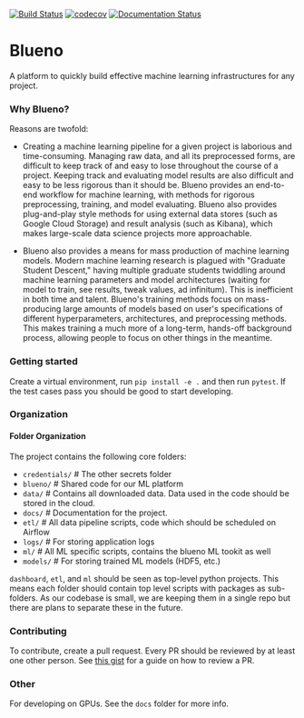 [![Build Status](https://travis-ci.com/elvoai/elvo-analysis.svg?branch=master)](https://travis-ci.com/elvoai/elvo-analysis)
[![codecov](https://codecov.io/gh/elvoai/elvo-analysis/branch/master/graph/badge.svg)](https://codecov.io/gh/elvoai/elvo-analysis)
[![Documentation Status](https://readthedocs.org/projects/elvo-analysis/badge/?version=latest)](https://elvo-analysis.readthedocs.io/en/latest/?badge=latest)

# Blueno

A platform to quickly build effective machine learning infrastructures for any project.

### Why Blueno?

Reasons are twofold:

- Creating a machine learning pipeline for a given project is laborious and time-consuming. Managing raw data, and all its preprocessed forms, are difficult to keep track of and easy to lose throughout the course of a project. Keeping track and evaluating model results are also difficult and easy to be less rigorous than it should be. Blueno provides an end-to-end workflow for machine learning, with methods for rigorous preprocessing, training, and model evaluating. Blueno also provides plug-and-play style methods for using external data stores (such as Google Cloud Storage) and result analysis (such as Kibana), which makes large-scale data science projects more approachable.

- Blueno also provides a means for mass production of machine learning models. Modern machine learning research is plagued with "Graduate Student Descent," having multiple graduate students twiddling around machine learning parameters and model architectures (waiting for model to train, see results, tweak values, ad infinitum). This is inefficient in both time and talent. Blueno's training methods focus on mass-producing large amounts of models based on user's specifications of different hyperparameters, architectures, and preprocessing methods. This makes training a much more of a long-term, hands-off background process, allowing people to focus on other things in the meantime.

### Getting started
Create a virtual environment, run `pip install -e .`
and then run `pytest`. If the test cases pass you should be good to
start developing.

### Organization

#### Folder Organization

The project contains the following core folders:

- `credentials/` # The other secrets folder
- `blueno/` # Shared code for our ML platform
- `data/` # Contains all downloaded data. Data used in the code should be stored in the cloud.
- `docs/` # Documentation for the project.
- `etl/` # All data pipeline scripts, code which should be scheduled on Airflow
- `logs/` # For storing application logs
- `ml/` # All ML specific scripts, contains the blueno ML tookit as well
- `models/` # For storing trained ML models (HDF5, etc.)

`dashboard`, `etl`, and `ml` should be seen as top-level python
projects.
This means each folder should contain top level scripts with
packages as sub-folders.
As our codebase is small, we are keeping them in a single repo but there
are plans to separate these in the future.


### Contributing
To contribute, create a pull request. Every PR should
 be reviewed by at least one other person. See
[this gist](https://gist.github.com/kashifrazzaqui/44b868a59e99c2da7b14)
for a guide on how to review a PR.

### Other

For developing on GPUs. See the `docs` folder for more info.

